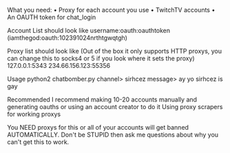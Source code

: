 What you need:
•   Proxy for each account you use
•   TwitchTV accounts
•   An OAUTH token for chat_login

Account List should look like
   username:oauth:oauthtoken (iamthegod:oauth:102391024nrthtgwqtgh)

Proxy list should look like (Out of the box it only supports HTTP proxys, you can change this to socks4 or 5 if you look where it sets the proxy)
   127.0.0.1:5343
   234.66.156.123:55356

Usage
   python2 chatbomber.py
   channel> sirhcez
   message> ay yo sirhcez is gay

Recommended
I recommend making 10-20 accounts manually and generating oauths or using an account creator to do it
Using proxy scrapers for working proxys

You NEED proxys for this or all of your accounts will get banned AUTOMATICALLY. Don't be STUPID then ask me questions about why you can't get this to work.
